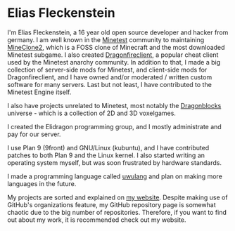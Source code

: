 # Elias Fleckenstein

I'm Elias Fleckenstein, a 16 year old open source developer and hacker from germany. I am well known in the [Minetest](http://minetest.net/) community to maintaining [MineClone2](https://content.minetest.net/packages/Wuzzy/mineclone2), which is a FOSS clone of Minecraft and the most downloaded Minetest subgame. I also created [Dragonfireclient](https://github.com/dragonfireclient/dragonfireclient), a popular cheat client used by the Minetest anarchy community. In addition to that, I made a big collection of server-side mods for Minetest, and client-side mods for Dragonfireclient, and I have owned and/or moderated / written custom software for many servers. Last but not least, I have contributed to the Minetest Engine itself.

I also have projects unrelated to Minetest, most notably the [Dragonblocks](https://github.com/dragonblocks) universe - which is a collection of 2D and 3D voxelgames.

I created the Elidragon programming group, and I mostly administrate and pay for our server.

I use Plan 9 (9front) and GNU/Linux (kubuntu), and I have contributed patches to both Plan 9 and the Linux kernel. I also started writing an operating system myself, but was soon frustrated by hardware standards.

I made a programming language called [uwulang](https://github.com/EliasFleckenstein03/uwu-lang) and plan on making more languages in the future. 

My projects are sorted and explained on [my website](https://fleckenstein.elidragon.tk/). Despite making use of GitHub's organizations feature, my GitHub repository page is somewhat chaotic due to the big number of repositories. Therefore, if you want to find out about my work, it is recommended check out my website.
